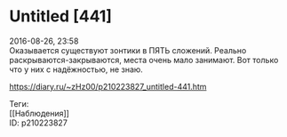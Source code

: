 Untitled [441]
===============

   
 2016-08-26, 23:58   
  Оказывается существуют зонтики в ПЯТЬ сложений. Реально раскрываются-закрываются, места очень мало занимают. Вот только что у них с надёжностью, не знаю.   
    
 <https://diary.ru/~zHz00/p210223827_untitled-441.htm>   
   
 Теги:   
 [[Наблюдения]]   
 ID: p210223827